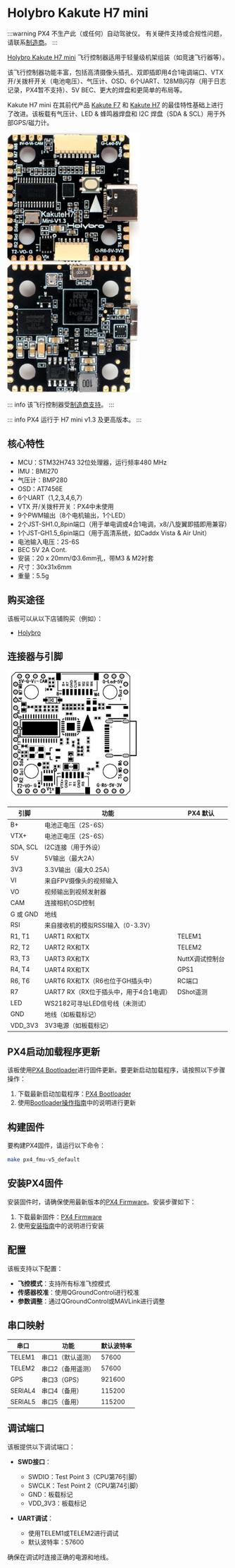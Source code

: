 # Holybro Kakute H7 mini

<Badge type="tip" text="PX4 v1.13" />

:::warning
PX4 不生产此（或任何）自动驾驶仪。
有关硬件支持或合规性问题，请联系[制造商](https://holybro.com/)。
:::

[Holybro Kakute H7 mini](https://holybro.com/collections/autopilot-flight-controllers/products/kakute-h7-mini) 飞行控制器适用于轻量级机架组装（如竞速飞行器等）。

该飞行控制器功能丰富，包括高清摄像头插孔、双即插即用4合1电调端口、VTX 开/关拨杆开关（电池电压）、气压计、OSD、6个UART、128MB闪存（用于日志记录，PX4暂不支持）、5V BEC、更大的焊盘和更简单的布局等。

Kakute H7 mini 在其前代产品 [Kakute F7](../flight_controller/kakutef7.md) 和 [Kakute H7](../flight_controller/kakuteh7.md) 的最佳特性基础上进行了改进。该板载有气压计、LED & 蜂鸣器焊盘和 I2C 焊盘（SDA & SCL）用于外部GPS/磁力计。

<img src="../../assets/flight_controller/kakuteh7mini/kakuteh7mini_top.jpg" width="300px" title="KakuteH7Mini Top Image" /> <img src="../../assets/flight_controller/kakuteh7mini/kakuteh7mini_bottom.jpg" width="300px" title="KakuteH7Mini Bottom Image" />

::: info
该飞行控制器受[制造商支持](../flight_controller/autopilot_manufacturer_supported.md)。
:::

::: info
PX4 运行于 H7 mini v1.3 及更高版本。
:::

## 核心特性

- MCU：STM32H743 32位处理器，运行频率480 MHz
- IMU：BMI270
- 气压计：BMP280
- OSD：AT7456E
- 6个UART（1,2,3,4,6,7）
- VTX 开/关拨杆开关：PX4中未使用
- 9个PWM输出（8个电机输出，1个LED）
- 2个JST-SH1.0_8pin端口（用于单电调或4合1电调，x8/八旋翼即插即用兼容）
- 1个JST-GH1.5_6pin端口（用于高清系统，如Caddx Vista & Air Unit）
- 电池输入电压：2S-6S
- BEC 5V 2A Cont.
- 安装：20 x 20mm/Φ3.6mm孔，带M3 & M2衬套
- 尺寸：30x31x6mm
- 重量：5.5g

## 购买途径

该板可以从以下店铺购买（例如）：

- [Holybro](https://holybro.com/products/kakute-h7-mini)

## 连接器与引脚

<img src="../../assets/flight_controller/kakuteh7mini/kakuteh7mini_pinout.jpg" width="300px" title="KakuteH7Mini Pinout Image" />

| 引脚      | 功能                                                          | PX4 默认         |
| -------- | ----------------------------------------------------------------- | ------------------- |
| B+       | 电池正电压（2S-6S）                                  |                     |
| VTX+     | 电池正电压（2S-6S）                                  |                     |
| SDA, SCL | I2C连接（用于外设）                                  |                     |
| 5V       | 5V输出（最大2A）                                                |                     |
| 3V3      | 3.3V输出（最大0.25A）                                           |                     |
| VI       | 来自FPV摄像头的视频输入                                       |                     |
| VO       | 视频输出到视频发射器                                 |                     |
| CAM      | 连接相机OSD控制                                             |                     |
| G 或 GND | 地线                                                            |                     |
| RSI      | 来自接收机的模拟RSSI输入（0-3.3V）                          |                     |
| R1, T1   | UART1 RX和TX                                                   | TELEM1              |
| R2, T2   | UART2 RX和TX                                                   | TELEM2              |
| R3, T3   | UART3 RX和TX                                                   | NuttX调试控制台 |
| R4, T4   | UART4 RX和TX                                                   | GPS1                |
| R6, T6   | UART6 RX和TX（R6也位于GH插头中）                  | RC端口             |
| R7       | UART7 RX（RX位于插头中，用于4合1电调）    | DShot遥测     |
| LED      | WS2182可寻址LED信号线（未测试）                             |                     |
| GND      | 地线（如板载标记）                                           |                     |
| VDD_3V3  | 3V3电源（如板载标记）                                       |                     |

<a name="bootloader-update"></a>
## PX4启动加载程序更新

该板使用[PX4 Bootloader](https://github.com/PX4/Bootloader)进行固件更新。要更新启动加载程序，请按照以下步骤操作：

1. 下载最新启动加载程序：[PX4 Bootloader](https://github.com/PX4/Bootloader)
2. 使用[Bootloader操作指南](https://github.com/PX4/Bootloader#bootloader-operations)中的说明进行更新

## 构建固件

要构建PX4固件，请运行以下命令：

```bash
make px4_fmu-v5_default
```

## 安装PX4固件

安装固件时，请确保使用最新版本的[PX4 Firmware](https://github.com/PX4/PX4-Autopilot)。安装步骤如下：

1. 下载最新固件：[PX4 Firmware](https://github.com/PX4/PX4-Autopilot)
2. 使用[安装指南](https://docs.px4.io/main/en/dev_setup/building_px4.html)中的说明进行安装

## 配置

该板支持以下配置：

- **飞控模式**：支持所有标准飞控模式
- **传感器校准**：使用QGroundControl进行校准
- **参数调整**：通过QGroundControl或MAVLink进行调整

## 串口映射

| 串口   | 功能               | 默认波特率 |
|--------|--------------------|------------|
| TELEM1 | 串口1（默认遥测）   | 57600      |
| TELEM2 | 串口2（备用遥测）   | 57600      |
| GPS    | 串口3（GPS）        | 921600     |
| SERIAL4 | 串口4（备用）      | 115200     |
| SERIAL5 | 串口5（备用）      | 115200     |

## 调试端口

该板提供以下调试端口：

- **SWD接口**：
  - SWDIO：Test Point 3（CPU第76引脚）
  - SWCLK：Test Point 2（CPU第74引脚）
  - GND：板载标记
  - VDD_3V3：板载标记

- **UART调试**：
  - 使用TELEM1或TELEM2进行调试
  - 默认波特率：57600

确保在调试时连接正确的电源和地线。